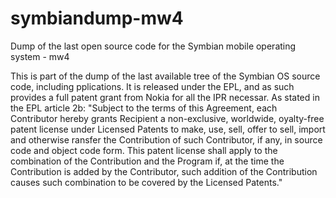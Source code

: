 symbiandump-mw4
===============

Dump of the last open source code for the Symbian mobile operating system - mw4

This is part of the dump of the last available tree of the Symbian OS source code, including
pplications. It is released under the EPL, and as such provides a full patent grant from Nokia
for all the IPR necessar. As stated in the EPL article 2b: "Subject to the terms of this Agreement,
each Contributor hereby grants Recipient a non-exclusive, worldwide, oyalty-free patent license under
Licensed Patents to make, use, sell, offer to sell, import and otherwise ransfer the Contribution of
such Contributor, if any, in source code and object code form. This patent license shall apply to the
combination of the Contribution and the Program if, at the time the Contribution is added by the Contributor,
such addition of the Contribution causes such combination to be covered by the Licensed Patents."
